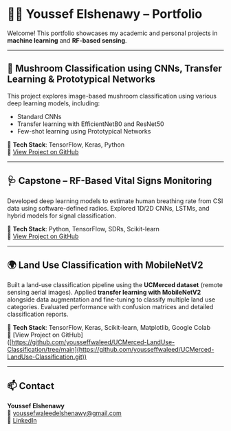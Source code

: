 # 👨‍💻 Youssef Elshenawy – Portfolio

Welcome! This portfolio showcases my academic and personal projects in **machine learning** and **RF-based sensing**.

---

## 🍄 Mushroom Classification using CNNs, Transfer Learning & Prototypical Networks

This project explores image-based mushroom classification using various deep learning models, including:  
- Standard CNNs  
- Transfer learning with EfficientNetB0 and ResNet50  
- Few-shot learning using Prototypical Networks  

📁 **Tech Stack**: TensorFlow, Keras, Python  
🔗 [View Project on GitHub](https://github.com/yousseffwaleed/ENDG-511-Project)

---

## 🩺 Capstone – RF-Based Vital Signs Monitoring

Developed deep learning models to estimate human breathing rate from CSI data using software-defined radios. Explored 1D/2D CNNs, LSTMs, and hybrid models for signal classification.  

📁 **Tech Stack**: Python, TensorFlow, SDRs, Scikit-learn  
🔗 [View Project on GitHub](https://github.com/yousseffwaleed/CapstoneProject)

---

## 🌍 Land Use Classification with MobileNetV2

Built a land-use classification pipeline using the **UCMerced dataset** (remote sensing aerial images). Applied **transfer learning with MobileNetV2** alongside data augmentation and fine-tuning to classify multiple land use categories. Evaluated performance with confusion matrices and detailed classification reports.  

📁 **Tech Stack**: TensorFlow, Keras, Scikit-learn, Matplotlib, Google Colab  
🔗 [View Project on GitHub] ([https://github.com/yousseffwaleed/UCMerced-LandUse-Classification/tree/main](https://github.com/yousseffwaleed/UCMerced-LandUse-Classification.git))

---

## 📫 Contact

**Youssef Elshenawy**  
📧 [youssefwaleedelshenawy@gmail.com](mailto:youssefwaleedelshenawy@gmail.com)  
🔗 [LinkedIn](https://www.linkedin.com/in/youssef-elshenawy-a04771260/)  
